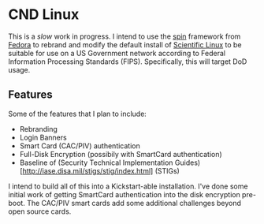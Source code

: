 # CND Linux

This is a *slow* work in progress. I intend to use the [spin]() framework from [Fedora](http://fedoraproject.org) to rebrand and modify the default install of [Scientific Linux](http://www.scientificlinux.org) to be suitable for use on a US Government network according to Federal Information Processing Standards (FIPS). Specifically, this will target DoD usage.

## Features

Some of the features that I plan to include:

 * Rebranding
 * Login Banners
 * Smart Card (CAC/PIV) authentication
 * Full-Disk Encryption (possibily with SmartCard authentication)
 * Baseline of (Security Technical Implementation Guides)[http://iase.disa.mil/stigs/stig/index.html] (STIGs)

I intend to build all of this into a Kickstart-able installation. I've done some initial work of getting SmartCard authentication into the disk encryption pre-boot. The CAC/PIV smart cards add some additional challenges beyond open source cards.
